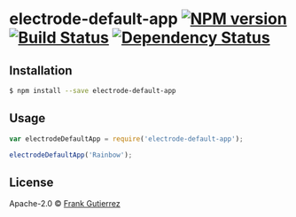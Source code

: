 # electrode-default-app [![NPM version][npm-image]][npm-url] [![Build Status][travis-image]][travis-url] [![Dependency Status][daviddm-image]][daviddm-url]
> 

## Installation

```sh
$ npm install --save electrode-default-app
```

## Usage

```js
var electrodeDefaultApp = require('electrode-default-app');

electrodeDefaultApp('Rainbow');
```
## License

Apache-2.0 © [Frank Gutierrez]()


[npm-image]: https://badge.fury.io/js/electrode-default-app.svg
[npm-url]: https://npmjs.org/package/electrode-default-app
[travis-image]: https://travis-ci.org//electrode-default-app.svg?branch=master
[travis-url]: https://travis-ci.org//electrode-default-app
[daviddm-image]: https://david-dm.org//electrode-default-app.svg?theme=shields.io
[daviddm-url]: https://david-dm.org//electrode-default-app
